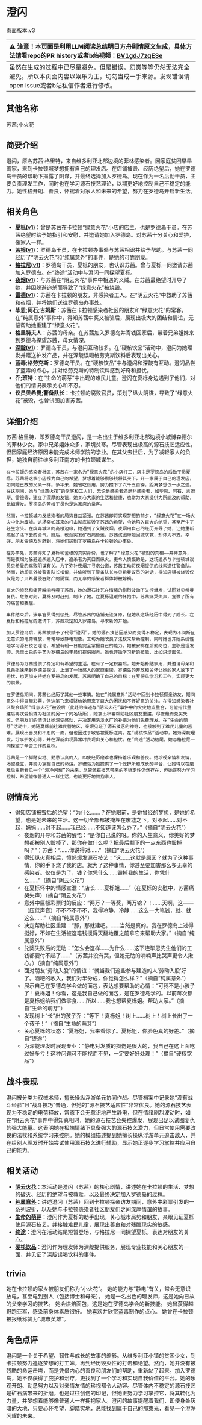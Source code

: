 # 澄闪
页面版本:v3
 

| :warning: 注意！本页面是利用LLM阅读总结明日方舟剧情原文生成，具体方法请看repo的PR history或者b站视频：[BV1gdJ7zqESe](https://www.bilibili.com/video/BV1gdJ7zqESe/)         |
|:----------------------------|
| 虽然在生成的过程中已尽量避免，但是错误，幻觉等等仍然无法完全避免。所以本页面内容以娱乐为主，切勿当成一手来源。发现错误请open issue或者b站私信作者进行修改。|



## 其他名称
苏茜;小火花
## 简要介绍
澄闪，原名苏茜·格里特，来自维多利亚北部边境的菲林感染者。因家庭贫困早早离家，来到卡拉顿城梦想拥有自己的理发店。在店铺被毁、经历绝望后，她在罗德岛干员的帮助下揭露了阴谋，并最终选择加入罗德岛。现在作为一名后勤干员，主要负责理发工作，同时也在学习源石技艺理论，以期更好地控制自己不稳定的能力。她性格开朗、善良，怀揣着对家人和未来的希望，努力在罗德岛开启新生活。
## 相关角色
-   **[夏栎](char_492_quercu.md)([v1](../chars/char_492_quercu.md))**：曾是苏茜在卡拉顿“绿意火花”小店的店主，也是罗德岛干员。在苏茜绝望时给予她指引和安慰，并邀请她加入罗德岛。对苏茜十分关心和爱护，像家人一样。
-   **[苦根](extended_char_ku_gen.md)([v1](../chars/extended_char_ku_gen.md))**：罗德岛干员，在卡拉顿办事处与苏茜相识并给予帮助。与苏茜一同经历了“阴云火花”和“纯属意外”的事件，是她的可靠朋友。
-   **[格拉尼](char_220_grani.md)([v1](../chars/char_220_grani.md))**：罗德岛干员，夏栎的朋友，也认识苏茜。曾与夏栎一同邀请苏茜加入罗德岛。在“终途”活动中与澄闪一同探望夏栎。
-   **[夜烟](char_141_nights.md)([v1](../chars/char_141_nights.md))**：与苏茜在“阴云火花”事件中相遇的义贼。在苏茜最绝望时开导了她，并因躲避追杀而导致了“绿意火花”被烧毁。
-   **[雷德](extended_char_lei_de.md)([v1](../chars/extended_char_lei_de.md))**：苏茜在卡拉顿的朋友，非感染者工人。在“阴云火花”中救助了苏茜和夜烟，并将她们送往罗德岛办事处。
-   **毕恩;阿石;吉姆斯**：苏茜在卡拉顿感染者社区的朋友和“绿意火花”的常客。在“纯属意外”事件中，得知苏茜中奖又被骗后，展现出极大的团结和情谊，无偿帮助她重建了“绿意火花”。
-   **格里特夫人**：苏茜的母亲。在苏茜加入罗德岛并寄钱回家后，带着兄弟姐妹来到罗德岛探望苏茜，母女情深。
-   **[深靛](char_469_indigo.md)([v1](../chars/char_469_indigo.md))**：罗德岛干员，与澄闪互动较多。在“硬核饮品”活动中，澄闪为她理发并赠送护发产品，并在深靛误喝格劳克斯饮料后表现出关心。
-   **蓝毒;格劳克斯**：罗德岛干员。在“硬核饮品”中与澄闪和深靛有互动。澄闪品尝了蓝毒的点心，并对格劳克斯的特制饮料感到好奇和担忧。
-   **乔;班特**：在“生命的萌芽”中出现的难民儿童。澄闪在夏栎身边遇到了他们，对他们的情况表示关心和不忍。
-   **议员贝希曼;警备队长**：卡拉顿的腐败官员，策划了纵火阴谋，导致了“绿意火花”被毁，也曾试图加害苏茜。
## 详细介绍
苏茜·格里特，即罗德岛干员澄闪，是一名出生于维多利亚北部边境小城博森德尔的菲林少女。家中兄弟姐妹众多，家境贫寒。尽管表现出极高的源石技艺适应性，但因家庭经济原因未能完成术师学院的学业。在其父去世后，为了减轻家人的负担，她独自前往维多利亚南方的卡拉顿城谋生。

    在卡拉顿的感染者社区，苏茜在一家名为“绿意火花”的小店打工，店主是罗德岛的后勤干员夏栎。苏茜将这家小店视为自己的希望，梦想着能够攒够钱将其买下，开一家属于自己的理发店，如同她已故的父亲一样。多年来，她省吃俭用，努力攒下了六千五百镑，距离梦想仅一步之遥。在这期间，她与“绿意火花”的常客和工人们，无论是感染者还是非感染者，如毕恩、阿石、吉姆斯、雷德等，建立了深厚的友谊，她关心大家的生活和健康，也常为大家提供力所能及的帮助，比如理发。罗德岛的苦根干员也是这家店的常客。

    然而，卡拉顿城内反感染者的局势日益紧张。在苏茜即将实现梦想的前夕，“绿意火花”在一场火灾中化为废墟。这场突如其来的打击彻底摧毁了苏茜的希望，令她陷入巨大的绝望，甚至产生了轻生念头。在废弃城区的高楼边缘，她遇到了义贼夜烟。夜烟用自己的经历开导了她，让她重新燃起了活下去的勇气。随后，夜烟突发矿石病昏迷，苏茜试图带她回城求救，却体力不支。幸好，朋友雷德及时赶到，将她们送到了罗德岛在卡拉顿的办事处。

    在办事处，苏茜得知了夏栎和苦根的真实身份，也了解了“绿意火花”被毁的真相——并非意外，而是夜烟为躲避追杀逃入店中，追杀者为灭口而纵火。更令人愤慨的是，这场追杀与卡拉顿城议员贝希曼的腐败阴谋有关。为了弥补夜烟并寻求公道，苏茜主动将夜烟提供的线索送往警备队。然而，她却意外被警备队长扣留，并偷听到了警备队长与贝希曼议员的对话，得知店铺被烧毁仅仅是为了贝希曼侵吞财产的阴谋，而无辜的感染者群体将被嫁祸。

    巨大的愤怒和痛苦瞬间吞噬了苏茜，她的源石技艺在情绪的剧烈波动下失控爆发，试图对贝希曼复仇。危急时刻，夏栎及时赶到，制止了她。在夏栎温暖的怀抱中，苏茜痛哭失声，宣泄了所有的痛苦和委屈。

    事件结束后，涉事官员得到惩处，尽管苏茜的店铺无法复原，但她从这场经历中得到了成长。在夏栎和格拉尼的邀请下，苏茜决定加入罗德岛，寻求新的开始。

    加入罗德岛后，苏茜被赋予了代号“澄闪”。她的源石技艺因感染而变得不稳定，表现为不间断且无意识的电荷释放，常常导致静电现象。工坊为她改良了法杖来帮助控制，同时她也开始系统性地学习源石技艺理论，希望有朝一日能完全掌握自己的能力。她被安排在后勤岗位，主职是理发师，凭借出色的手艺为罗德岛的干员们提供服务。她也开始学习新的技能，比如烘焙面包。

    罗德岛为苏茜提供了稳定和有希望的生活。在有了一定积蓄后，她开始补贴家用，并邀请母亲和兄弟姐妹来到罗德岛探访，上演了一场感人的家庭重聚。罗德岛的开放和关怀让她的家人放下了担忧，也更加支持她在罗德岛的发展。苏茜明确了自己的目标：在罗德岛学习和工作，实现更大的前景。

    在罗德岛期间，苏茜也经历了其他一些事情。她在“纯属意外”活动中回到卡拉顿探亲访友，期间意外中得巨额彩票，但这笔飞来横财给她带来了巨大的困扰和不怀好意的关注。在得知感染者社区聚会场所“绿意火花”被毁后（此处的描述与“阴云火花”事件中的火灾地点重合，可能指代重建后再次受损或为社区的另一个同名场所），她拿出积蓄帮助社区朋友重建，尽管最终兑奖失败，但朋友们的情谊让她深受感动，并决定用洗发水厂的补偿为他们免费理发。在“生命的萌芽”活动中，她随夏栎前往难民营地区，亲眼见证了源石技艺的神奇，也接触到了难民儿童的苦难，展现出善良和不忍的一面，但也因过于敏感被夏栎送离。在“硬核饮品”活动中，她为深靛理发，分享护发心得，并在深靛出现异常时表现出关心和担忧。在“终途”活动结尾，她与格拉尼一同探望了辛苦工作的夏栎。

    苏茜是一个脚踏实地、勤恳认真的人，即使经历磨难也保持着乐观和善良。她珍视亲情和友情，渴望独立，并努力掌握自己的命运。罗德岛为她提供了一个庇护所和成长的平台，让她得以在磨难后重新看见一个“澄净闪耀”的未来。尽管源石技艺带来的不稳定性仍然存在，但她正努力学习控制，希望能像普通人一样生活，也能更好地拥抱家人。
## 剧情高光
*   得知店铺被毁后的绝望：“为什么......？在她眼前，是她曾经的梦想，是她的希望，也是她未来的生活。这一切全部都被掩埋在废墟之下。对不起......对不起，妈妈......对不起......我已经......不知道该怎么办了。”（摘自“阴云火花”）
    *   夜烟的开导和苏茜的醒悟：“是你自己说的呀。你的人生意义，你美好的梦想都被别人毁掉了，那你在做什么呢？把最后剩下的一点东西也毁掉吗？”；苏茜：“......你说得对......”（摘自“阴云火花”）
    *   得知纵火真相后，愤怒爆发源石技艺：“这......这就是原因？就为了这种事情，你的手下烧了我的店。就为了这种事情，你甚至要加害那么多无辜的感染者。仅仅是为了，钱？你凭什么......毁掉我的生活，你凭什么......”（摘自“阴云火花”）
    *   在夏栎怀中的情感宣泄：“店长......夏栎姐......”（在夏栎的安慰中，苏茜痛哭失声）（摘自“阴云火花”）
    *   意外中巨额彩票时的反应：“两万？一等奖，两万镑？！......天啊，这——（压低声音）不不不不不不，我得冷静，冷静......这么一大笔钱，就、就这么......”（摘自“纯属意外”）
    *   决定帮助社区重建：“那，那就建吧。......当然是真的。我在罗德岛上过得挺好，不如在生活被这笔钱搅得天翻地覆之前拿它来帮助大家。”（摘自“纯属意外”）
    *   兑奖失败后的无助：“怎么会这样......为什么......这下连毕恩先生他们的工钱都要付不起了......”（苏茜并没有哭，但她无助的喃喃声比哭声更令人揪心。）（摘自“纯属意外”）
    *   面对朋友“劳动入股”的情谊：“就当我们这些参与建造的人‘劳动入股’好了。酒吧的收入，我们对半分成，你觉得怎么样？”（摘自“纯属意外”）
    *   展示自己在罗德岛学会做的面包，表达想要帮助的心情：“可我不是小孩子了！夏栎姐！你看，这是我自己做的面包，是在罗德岛学的。以前每次都是夏栎姐给我们做零食......所以......我也想帮夏栎姐。帮助大家。”（摘自“生命的萌芽”）
    *   发现树上“长”出的孩子乔：“等下！夏栎姐！树上......树上！树上长出了一个孩子！”（摘自“生命的萌芽”）
    *   关心夏栎的状态：“夏栎姐，我来看你了。夏栎姐，你脸色真的好差。”（摘自“终途”）
    *   为深靛理发时展现专业：“静电对发质的损伤是很大的，我自己在这上面吃过好多亏！这种问题可不能视而不见，一定要好好处理！”（摘自“硬核饮品”）
## 战斗表现
澄闪被分类为驭械术师，擅长操纵浮游单元协同作战。尽管档案中记录她“没有战斗经验”且“战斗技巧”普通，但她的“源石技艺适应性”非常优良。她的源石技艺表现为不稳定的电荷释放，常态下会无意识地产生静电，但在情绪剧烈波动时，如在“阴云火花”事件中得知真相时，她的源石技艺会失控爆发，展现出足以试图复仇的强大能量。这表明她在极端情绪下具备强大的源石技艺潜力，但日常使用需要改良的法杖和系统学习来控制。她的模组描述提到她擅长操纵浮游单元追击敌人，并在给别人理发时开始尝试使用源石技艺进行辅助，显示她正逐步学习掌控并应用自己的能力。
## 相关活动
-   **[阴云火花](../stories/act10mini.md)**：本活动是澄闪（苏茜）的核心剧情，讲述她在卡拉顿的生活、梦想的破灭、经历的绝望与被救赎，以及最终决定加入罗德岛的过程。
-   **[纯属意外](../stories/story_gdglow_set_1.md)**：讲述澄闪（苏茜）回到卡拉顿探亲访友期间，意外中彩票引发的一系列波折，以及她与卡拉顿感染者社区朋友们之间深厚情谊的故事。
-   **[生命的萌芽](../stories/story_quercu_set_2.md)**：澄闪作为夏栎的助手出现，关心城市局势和朋友，亲眼见证夏栎使用源石技艺，并接触难民儿童，展现出善良和对残酷现实的敏感。
-   **[终途](../stories/story_quercu_set_1.md)**：澄闪在活动结尾短暂登场，与格拉尼一同探望夏栎，表达对朋友的关心。
-   **[硬核饮品](../stories/story_indigo_set_1.md)**：澄闪作为理发师为深靛提供服务，展现专业技能和关心朋友的一面，并见证了深靛误喝饮料的事件。
## trivia
她在卡拉顿的家乡被朋友们称为“小火花”。
    她的能力与“静电”有关，常会无意识放电，甚至电到别人（包括博士和母亲）。
    她是一名出色的理发师，这是她向已故的父亲学习的技艺。
    她会烘焙面包，这是她在罗德岛学会的新技能。
    她曾获得越野跑亚军，感染前身体素质很好。
    她喜欢并欣赏蓝毒制作的点心。
    她曾在卡拉顿被报纸称赞为“城市英雄”。
## 角色点评
澄闪是一个关于希望、韧性与成长的故事的缩影。从维多利亚小镇的贫困少女，到卡拉顿努力追逐梦想的打工妹，再到经历毁灭性的打击和绝望。然而，她并没有被残酷的命运击垮，而是凭借内心的善良和朋友们的帮助，重新站了起来。加入罗德岛，她不仅获得了庇护和治疗，更找到了一个学习和实现自我价值的平台。她的乐观开朗、勤恳努力以及对亲情友情的珍视都令人动容。尽管体内不稳定的源石技艺是矿石病带来的折磨，也是过往创伤的印记，但她正努力学习掌控它，将其转化为力量，并梦想着能够像普通人一样拥抱家人。澄闪的故事提醒着我们，即使身处灰暗的大地，只要心怀希望，脚踏实地，总能找到属于自己的那束光，看见一个澄净闪耀的未来。